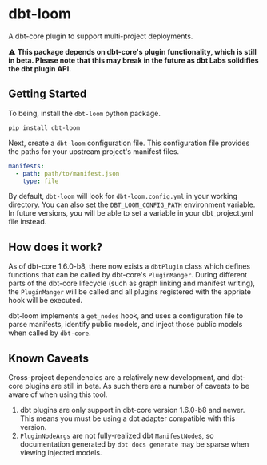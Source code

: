 # dbt-loom
A dbt-core plugin to support multi-project deployments.

:warning: **This package depends on dbt-core's plugin functionality, which is still in beta. Please note that this may 
break in the future as dbt Labs solidifies the dbt plugin API.**

## Getting Started

To being, install the `dbt-loom` python package.

```console
pip install dbt-loom
```

Next, create a `dbt-loom` configuration file. This configuration file provides the paths for your
upstream project's manifest files.

```yaml
manifests:
  - path: path/to/manifest.json
    type: file
```

By default, `dbt-loom` will look for `dbt-loom.config.yml` in your working directory. You can also set the 
`DBT_LOOM_CONFIG_PATH` environment variable. In future versions, you will be able to set a variable in your 
dbt_project.yml file instead.

## How does it work?

As of dbt-core 1.6.0-b8, there now exists a `dbtPlugin` class which defines functions that can
be called by dbt-core's `PluginManger`. During different parts of the dbt-core lifecycle (such as graph linking and 
manifest writing), the `PluginManger` will be called and all plugins registered with the appriate hook will be executed.

dbt-loom implements a `get_nodes` hook, and uses a configuration file to parse manifests, identify public models, and
inject those public models when called by `dbt-core`. 

## Known Caveats
Cross-project dependencies are a relatively new development, and dbt-core plugins
are still in beta. As such there are a number of caveats to be aware of when using
this tool.

1. dbt plugins are only support in dbt-core version 1.6.0-b8 and newer. This means you must be using a dbt adapter 
compatible with this version.
2. `PluginNodeArgs` are not fully-realized dbt `ManifestNode`s, so documentation generated by `dbt docs generate` may 
be sparse when viewing injected models. 